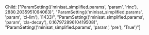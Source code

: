Child: ["ParamSetting(('minisat_simplified.params', 'param', 'rinc'), 2880.2035951064063)", "ParamSetting(('minisat_simplified.params', 'param', 'cl-lim'), 11433)", "ParamSetting(('minisat_simplified.params', 'param', 'cla-decay'), 0.16797289610419508)", "ParamSetting(('minisat_simplified.params', 'param', 'pre'), 'True')"]